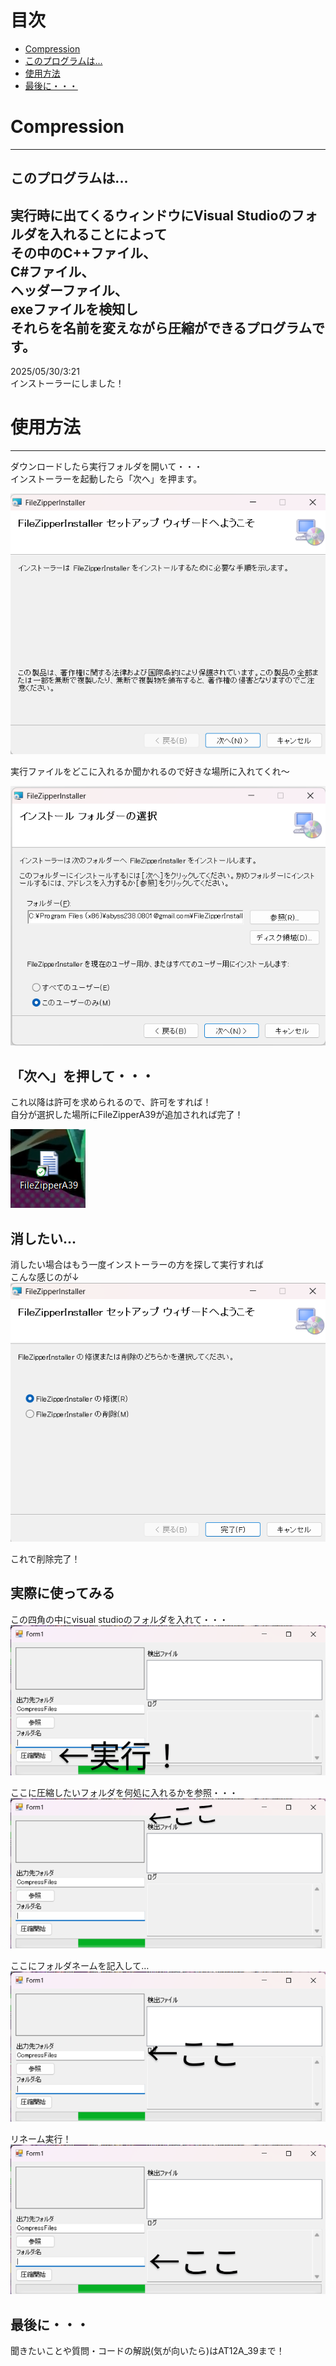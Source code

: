 # 目次

* [Compression](#Compression)  
* [このプログラムは...](#このプログラムは)
* [使用方法](#使用方法)
* [最後に・・・](#最後に・・・)


# Compression  
---
## このプログラムは...  
実行時に出てくるウィンドウにVisual Studioのフォルダを入れることによって  
その中のC++ファイル、  
C#ファイル、  
ヘッダーファイル、  
exeファイルを検知し  
それらを名前を変えながら圧縮ができるプログラムです。  
---
2025/05/30/3:21  
インストーラーにしました！

# 使用方法  
---
ダウンロードしたら実行フォルダを開いて・・・  
インストーラーを起動したら「次へ」を押ます。  
  
![え？写真データがないって？そりゃないぜ...。まじで？作成者に連絡を！](写真達/FileZipApplicationImage1.png)  
  
    
実行ファイルをどこに入れるか聞かれるので好きな場所に入れてくれ～    
  
![この文字が見える人は作成者に連絡を！写真データが無いようだ・・・](写真達/FileZipApplicationImage2.png)  
   
    
## 「次へ」を押して・・・  
これ以降は許可を求められるので、許可をすれば！  
自分が選択した場所にFileZipperA39が追加されれば完了！  
  
![写真がないっぽいので作成者に連絡してください。](写真達/FileZipApplicationImage3.png)  
  
    
## 消したい...
消したい場合はもう一度インストーラーの方を探して実行すれば  
こんな感じのが↓  
![写真がないっぽいので作成者に連絡してください。](写真達/FileZipApplicationImage4.png)  
  
これで削除完了！  
  
  
## 実際に使ってみる
この四角の中にvisual studioのフォルダを入れて・・・  
![写真がないのぜ！](写真達/Filezipapplicationimage5.png)  
  
ここに圧縮したいフォルダを何処に入れるかを参照・・・  
![写真がないのぜ！](写真達/Filezipapplicationimage6.png)  
  
  
ここにフォルダネームを記入して…  
![写真がないのぜ！](写真達/Filezipapplicationimage7.png)  
  
  
リネーム実行！  
![写真がないのぜ！](写真達/Filezipapplicationimage8.png)  
  
  
## 最後に・・・  
聞きたいことや質問・コードの解説(気が向いたら)はAT12A_39まで！




  
